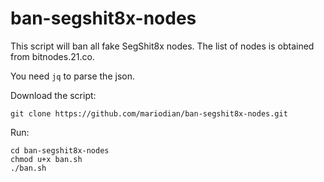 # ban-segshit8x-nodes
This script will ban all fake SegShit8x nodes. The list of nodes is obtained from bitnodes.21.co.

You need `jq` to parse the json.

Download the script:

`git clone https://github.com/mariodian/ban-segshit8x-nodes.git`

Run:

````
cd ban-segshit8x-nodes   
chmod u+x ban.sh   
./ban.sh
````
